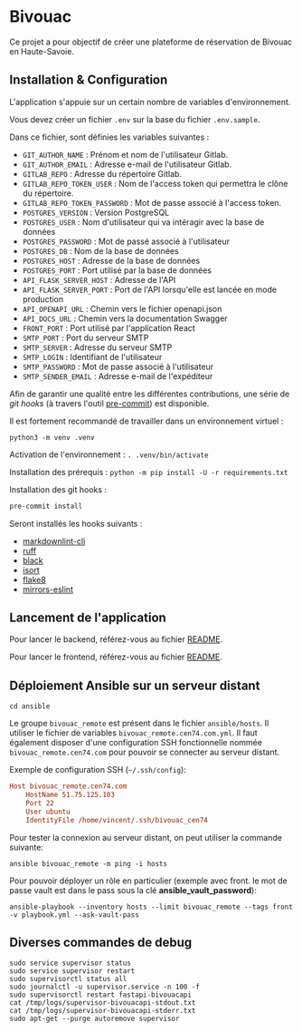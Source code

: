 # Bivouac

Ce projet a pour objectif de créer une plateforme de réservation de Bivouac en Haute-Savoie.

## Installation & Configuration

L'application s'appuie sur un certain nombre de variables d'environnement.

Vous devez créer un fichier `.env` sur la base du fichier `.env.sample`.

Dans ce fichier, sont définies les variables suivantes :

- `GIT_AUTHOR_NAME` : Prénom et nom de l'utilisateur Gitlab.
- `GIT_AUTHOR_EMAIL` : Adresse e-mail de l'utilisateur Gitlab.
- `GITLAB_REPO` : Adresse du répertoire Gitlab.
- `GITLAB_REPO_TOKEN_USER` : Nom de l'access token qui permettra le clône du répertoire.
- `GITLAB_REPO_TOKEN_PASSWORD` : Mot de passe associé à l'access token.
- `POSTGRES_VERSION` : Version PostgreSQL
- `POSTGRES_USER` : Nom d'utilisateur qui va intéragir avec la base de données
- `POSTGRES_PASSWORD` : Mot de passé associé à l'utilisateur
- `POSTGRES_DB` : Nom de la base de données
- `POSTGRES_HOST` : Adresse de la base de données
- `POSTGRES_PORT` : Port utilisé par la base de données
- `API_FLASK_SERVER_HOST` : Adresse de l'API
- `API_FLASK_SERVER_PORT` : Port de l'API lorsqu'elle est lancée en mode production
- `API_OPENAPI_URL` : Chemin vers le fichier openapi.json
- `API_DOCS_URL` : Chemin vers la documentation Swagger
- `FRONT_PORT` : Port utilisé par l'application React
- `SMTP_PORT` : Port du serveur SMTP
- `SMTP_SERVER` : Adresse du serveur SMTP
- `SMTP_LOGIN` : Identifiant de l'utilisateur
- `SMTP_PASSWORD` : Mot de passe associé à l'utilisateur
- `SMTP_SENDER_EMAIL` : Adresse e-mail de l'expéditeur

Afin de garantir une qualité entre les différentes contributions, une série de _git hooks_ (à travers l'outil [pre-commit](https://pre-commit.com/)) est disponible.

Il est fortement recommandé de travailler dans un environnement virtuel :

`python3 -m venv .venv`

Activation de l'environnement :
`. .venv/bin/activate`

Installation des prérequis :
`python -m pip install -U -r requirements.txt`

Installation des git hooks :

```bash
pre-commit install
```

Seront installés les hooks suivants :

- [markdownlint-cli](https://github.com/igorshubovych/markdownlint-cli)
- [ruff](https://github.com/charliermarsh/ruff-pre-commit)
- [black](https://github.com/psf/black)
- [isort](https://github.com/pycqa/isort)
- [flake8](https://github.com/pycqa/flake8)
- [mirrors-eslint](https://github.com/pre-commit/mirrors-eslint)

## Lancement de l'application

Pour lancer le backend, référez-vous au fichier [README](./api/README.md).

Pour lancer le frontend, référez-vous au fichier [README](./front/README.md).

## Déploiement Ansible sur un serveur distant

```shell
cd ansible
```

Le groupe `bivouac_remote` est présent dans le fichier `ansible/hosts`. Il utiliser le fichier de variables `bivouac_remote.cen74.com.yml`. Il faut également disposer d'une configuration SSH fonctionnelle nommée `bivouac_remote.cen74.com` pour pouvoir se connecter au serveur distant.

Exemple de configuration SSH (`~/.ssh/config`):

```ini
Host bivouac_remote.cen74.com
    HostName 51.75.125.103
    Port 22
    User ubuntu
    IdentityFile /home/vincent/.ssh/bivouac_cen74
```

Pour tester la connexion au serveur distant, on peut utiliser la commande suivante:

```shell
ansible bivouac_remote -m ping -i hosts
```

Pour pouvoir déployer un rôle en particulier (exemple avec front. le mot de passe vault est dans le pass sous la clé **ansible_vault_password**):

```shell
ansible-playbook --inventory hosts --limit bivouac_remote --tags front -v playbook.yml --ask-vault-pass
```

## Diverses commandes de debug

```shell
sudo service supervisor status
sudo service supervisor restart
sudo supervisorctl status all
sudo journalctl -u supervisor.service -n 100 -f
sudo supervisorctl restart fastapi-bivouacapi
cat /tmp/logs/supervisor-bivouacapi-stdout.txt
cat /tmp/logs/supervisor-bivouacapi-stderr.txt
sudo apt-get --purge autoremove supervisor
```
